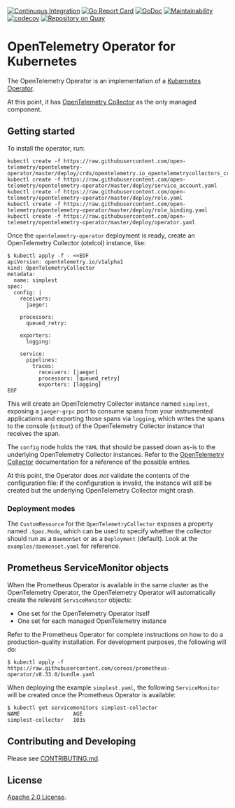[![Continuous Integration][github-workflow-img]][github-workflow] [![Go Report Card][goreport-img]][goreport] [![GoDoc][godoc-img]][godoc] [![Maintainability][code-climate-img]][code-climate] [![codecov][codecov-img]][codecov]
[![Repository on Quay](https://quay.io/repository/opentelemetry/opentelemetry-operator/status "Repository on Quay")](https://quay.io/repository/opentelemetry/opentelemetry-operator)

# OpenTelemetry Operator for Kubernetes

The OpenTelemetry Operator is an implementation of a [Kubernetes Operator](https://coreos.com/operators/).

At this point, it has [OpenTelemetry Collector](https://github.com/open-telemetry/opentelemetry-service) as the only managed component.

## Getting started

To install the operator, run:
```
kubectl create -f https://raw.githubusercontent.com/open-telemetry/opentelemetry-operator/master/deploy/crds/opentelemetry.io_opentelemetrycollectors_crd.yaml
kubectl create -f https://raw.githubusercontent.com/open-telemetry/opentelemetry-operator/master/deploy/service_account.yaml
kubectl create -f https://raw.githubusercontent.com/open-telemetry/opentelemetry-operator/master/deploy/role.yaml
kubectl create -f https://raw.githubusercontent.com/open-telemetry/opentelemetry-operator/master/deploy/role_binding.yaml
kubectl create -f https://raw.githubusercontent.com/open-telemetry/opentelemetry-operator/master/deploy/operator.yaml
```

Once the `opentelemetry-operator` deployment is ready, create an OpenTelemetry Collector (otelcol) instance, like:

```console
$ kubectl apply -f - <<EOF
apiVersion: opentelemetry.io/v1alpha1
kind: OpenTelemetryCollector
metadata:
  name: simplest
spec:
  config: |
    receivers:
      jaeger:

    processors:
      queued_retry:

    exporters:
      logging:

    service:
      pipelines:
        traces:
          receivers: [jaeger]
          processors: [queued_retry]
          exporters: [logging]
EOF
```

This will create an OpenTelemetry Collector instance named `simplest`, exposing a `jaeger-grpc` port to consume spans from your instrumented applications and exporting those spans via `logging`, which writes the spans to the console (`stdout`) of the OpenTelemetry Collector instance that receives the span.

The `config` node holds the `YAML` that should be passed down as-is to the underlying OpenTelemetry Collector instances. Refer to the [OpenTelemetry Collector](https://github.com/open-telemetry/opentelemetry-service) documentation for a reference of the possible entries.

At this point, the Operator does *not* validate the contents of the configuration file: if the configuration is invalid, the instance will still be created but the underlying OpenTelemetry Collector might crash.

### Deployment modes

The `CustomResource` for the `OpenTelemetryCollector` exposes a property named `.Spec.Mode`, which can be used to specify whether the collector should run as a `DaemonSet` or as a `Deployment` (default). Look at the `examples/daemonset.yaml` for reference.

## Prometheus ServiceMonitor objects

When the Prometheus Operator is available in the same cluster as the OpenTelemetry Operator, the OpenTelemetry Operator will automatically create the relevant `ServiceMonitor` objects:

* One set for the OpenTelemetry Operator itself
* One set for each managed OpenTelemetry instance

Refer to the Prometheus Operator for complete instructions on how to do a production-quality installation. For development purposes, the following will do:

```console
$ kubectl apply -f https://raw.githubusercontent.com/coreos/prometheus-operator/v0.33.0/bundle.yaml
```

When deploying the example `simplest.yaml`, the following `ServiceMonitor` will be created once the Prometheus Operator is available:

```console
$ kubectl get servicemonitors simplest-collector
NAME                 AGE
simplest-collector   103s
```

## Contributing and Developing

Please see [CONTRIBUTING.md](CONTRIBUTING.md).

## License
  
[Apache 2.0 License](./LICENSE).

[github-workflow]: https://github.com/open-telemetry/opentelemetry-operator/actions
[github-workflow-img]: https://github.com/open-telemetry/opentelemetry-operator/workflows/Continuous%20Integration/badge.svg
[goreport-img]: https://goreportcard.com/badge/github.com/open-telemetry/opentelemetry-operator
[goreport]: https://goreportcard.com/report/github.com/open-telemetry/opentelemetry-operator
[godoc-img]: https://godoc.org/github.com/open-telemetry/opentelemetry-operator?status.svg
[godoc]: https://godoc.org/github.com/open-telemetry/opentelemetry-operator/pkg/apis/opentelemetry/v1alpha1#OpenTelemetryCollector
[code-climate]: https://codeclimate.com/github/open-telemetry/opentelemetry-operator/maintainability
[code-climate-img]: https://api.codeclimate.com/v1/badges/7bb215eea77fc9c24484/maintainability
[codecov]: https://codecov.io/gh/open-telemetry/opentelemetry-operator
[codecov-img]: https://codecov.io/gh/open-telemetry/opentelemetry-operator/branch/master/graph/badge.svg
